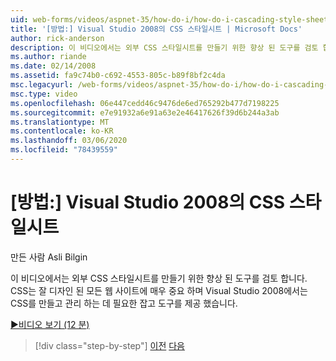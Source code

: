 ```yaml
---
uid: web-forms/videos/aspnet-35/how-do-i/how-do-i-cascading-style-sheets-in-visual-studio-2008
title: '[방법:] Visual Studio 2008의 CSS 스타일시트 | Microsoft Docs'
author: rick-anderson
description: 이 비디오에서는 외부 CSS 스타일시트를 만들기 위한 향상 된 도구를 검토 합니다. CSS는 잘 디자인 된 웹 사이트와 Visual Studio 2에 매우 중요 합니다.
ms.author: riande
ms.date: 02/14/2008
ms.assetid: fa9c74b0-c692-4553-805c-b89f8bf2c4da
msc.legacyurl: /web-forms/videos/aspnet-35/how-do-i/how-do-i-cascading-style-sheets-in-visual-studio-2008
msc.type: video
ms.openlocfilehash: 06e447cedd46c9476de6ed765292b477d7198225
ms.sourcegitcommit: e7e91932a6e91a63e2e46417626f39d6b244a3ab
ms.translationtype: MT
ms.contentlocale: ko-KR
ms.lasthandoff: 03/06/2020
ms.locfileid: "78439559"
---
```

# <a name="how-do-i-cascading-style-sheets-in-visual-studio-2008"></a>[방법:] Visual Studio 2008의 CSS 스타일시트

만든 사람 Asli Bilgin

이 비디오에서는 외부 CSS 스타일시트를 만들기 위한 향상 된 도구를 검토 합니다. CSS는 잘 디자인 된 모든 웹 사이트에 매우 중요 하며 Visual Studio 2008에서는 CSS를 만들고 관리 하는 데 필요한 잡고 도구를 제공 했습니다.

[&#9654;비디오 보기 (12 분)](https://channel9.msdn.com/Blogs/ASP-NET-Site-Videos/how-do-i-cascading-style-sheets-in-visual-studio-2008)

> [!div class="step-by-step"]
> [이전](how-do-i-create-nested-master-page-in-visual-studio-2008.md)
> [다음](how-do-i-working-with-visual-studio-2008-net-framework.md)

